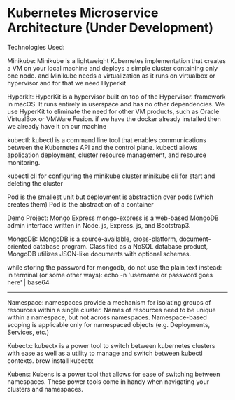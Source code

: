 # Kubernetes Microservice Architecture (Under Development)

Technologies Used:

Minikube:
Minikube is a lightweight Kubernetes implementation that creates a VM on your local machine and deploys a simple cluster containing only one node.
and Minikube needs a virtualization as it runs on virtualbox or hypervisor and for that we need Hyperkit

Hyperkit:
HyperKit is a hypervisor built on top of the Hypervisor. framework in macOS. It runs entirely in userspace and has no other dependencies. We use HyperKit to eliminate the need for other VM products, such as Oracle VirtualBox or VMWare Fusion.
if we have the docker already installed then we already have it on our machine

kubectl:
kubectl is a command line tool that enables communications between the Kubernetes API and the control plane. kubectl allows application deployment, cluster resource management, and resource monitoring.

kubectl cli for configuring the minikube cluster
minikube cli for start and deleting the cluster

Pod is the smallest unit but deployment is abstraction over pods (which creates them)
Pod is the abstraction of a container

Demo Project:
Mongo Express
mongo-express is a web-based MongoDB admin interface written in Node. js, Express. js, and Bootstrap3.

MongoDB:
MongoDB is a source-available, cross-platform, document-oriented database program. Classified as a NoSQL database product, MongoDB utilizes JSON-like documents with optional schemas.

while storing the password for mongodb, do not use the plain text instead:
in terminal (or some other ways):
echo -n 'username or password goes here' | base64

---

Namespace:
namespaces provide a mechanism for isolating groups of resources within a single cluster. Names of resources need to be unique within a namespace, but not across namespaces. Namespace-based scoping is applicable only for namespaced objects (e.g. Deployments, Services, etc.)

Kubectx:
kubectx is a power tool to switch between kubernetes clusters with ease as well as a utility to manage and switch between kubectl contexts.
brew install kubectx

Kubens:
Kubens is a power tool that allows for ease of switching between namespaces. These power tools come in handy when navigating your clusters and namespaces.
